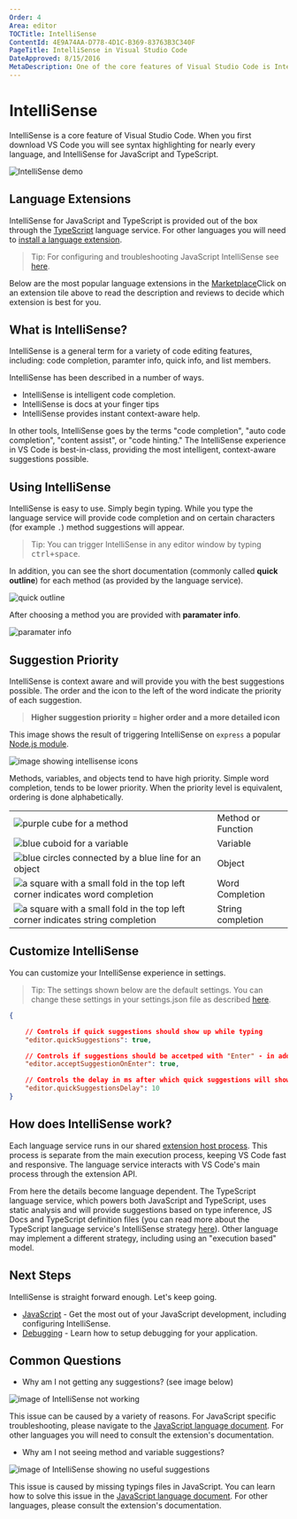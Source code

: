 ```yaml
---
Order: 4
Area: editor
TOCTitle: IntelliSense
ContentId: 4E9A74AA-D778-4D1C-B369-83763B3C340F
PageTitle: IntelliSense in Visual Studio Code
DateApproved: 8/15/2016
MetaDescription: One of the core features of Visual Studio Code is IntelliSense.  Set breakpoints, step-in, inspect variables and more.
---
```


# IntelliSense

IntelliSense is a core feature of Visual Studio Code. When you first download VS Code you will see syntax highlighting for nearly every language, and IntelliSense for JavaScript and TypeScript. 

![IntelliSense demo](images/intellisense/intellisense.gif)

## Language Extensions

IntelliSense for JavaScript and TypeScript is provided out of the box through the [TypeScript](https://github.com/Microsoft/TypeScript/wiki/Salsa) language service. For other languages you will need to [install a language extension](/docs/editor/extension-gallery).

> Tip: For configuring and troubleshooting JavaScript IntelliSense see [here](/docs/languages/javascript#configuring-intellisense).

Below are the most popular language extensions in the [Marketplace](https://marketplace.visualstudio.com/vscode)Click on an extension tile above to read the description and reviews to decide which extension is best for you. 

<div class="marketplace-extensions-languages"></div>

## What is IntelliSense?

IntelliSense is a general term for a variety of code editing features, including: code completion, paramter info, quick info, and list members. 

IntelliSense has been described in a number of ways. 

* IntelliSense is intelligent code completion.
* IntelliSense is docs at your finger tips
* IntelliSense provides instant context-aware help. 

In other tools, IntelliSense goes by the terms "code completion", "auto code completion", "content assist", or "code hinting." The IntelliSense experience in VS Code is best-in-class, providing the most intelligent, context-aware suggestions possible. 

## Using IntelliSense

IntelliSense is easy to use. Simply begin typing. While you type the language service will provide code completion and on certain characters (for example `.`) method suggestions will appear. 

> Tip: You can trigger IntelliSense in any editor window by typing <kbd>ctrl+space</kbd>.

In addition, you can see the short documentation (commonly called **quick outline**) for each method (as provided by the language service). 

![quick outline](images/intellisense/quick_outline.png)

After choosing a method you are provided with **paramater info**. 

![paramater info](images/intellisense/paramater_info.png)

## Suggestion Priority

IntelliSense is context aware and will provide you with the best suggestions possible. The order and the icon to the left of the word indicate the priority of each suggestion. 

> **Higher suggestion priority = higher order and a more detailed icon**

This image shows the result of triggering IntelliSense on `express` a popular [Node.js module](https://expressjs.com/). 

![image showing intellisense icons](images/intellisense/intellisense_icons.png)

Methods, variables, and objects tend to have high priority. Simple word completion, tends to be lower priority. When the priority level is equivalent, ordering is done alphabetically. 

|       |         |
| ----- | ------- |
| ![purple cube for a method](images/intellisense/method_icon.png) | Method or Function |
| ![blue cuboid for a variable](images/intellisense/variable_icon.png) | Variable | 
| ![blue circles connected by a blue line for an object](images/intellisense/object_icon.png) | Object |
| ![a square with a small fold in the top left corner indicates word completion](images/intellisense/word_completion_icon.png) | Word Completion |
| ![a square with a small fold in the top left corner indicates string completion](images/intellisense/string_completion_icon.png) | String completion |

## Customize IntelliSense

You can customize your IntelliSense experience in settings. 

> Tip: The settings shown below are the default settings. You can change these settings in your settings.json file as described [here](/docs/customization/userandworkspace.md). 

```json
{

    // Controls if quick suggestions should show up while typing
    "editor.quickSuggestions": true,

    // Controls if suggestions should be accetped with "Enter" - in addition to "Tab". Helps to avoid ambiguity between inserting new lines and accepting suggestions. 
    "editor.acceptSuggestionOnEnter": true,

    // Controls the delay in ms after which quick suggestions will show up. 
    "editor.quickSuggestionsDelay": 10
}
```

## How does IntelliSense work? 

Each language service runs in our shared [extension host process](https://code.visualstudio.com/docs/extensions/our-approach#_stability-extension-isolation). This process is separate from the main execution process, keeping VS Code fast and responsive. The language service interacts with VS Code's main process through the extension API. 

From here the details become language dependent. The TypeScript language service, which powers both JavaScript and TypeScript, uses static analysis and will provide suggestions based on type inference, JS Docs and TypeScript definition files (you can read more about the TypeScript language service's IntelliSense strategy [here](https://github.com/Microsoft/TypeScript/wiki/Salsa#features)). Other language may implement a different strategy, including using an "execution based" model. 

## Next Steps

IntelliSense is straight forward enough. Let's keep going. 

* [JavaScript](/docs/languages/javascript.md) - Get the most out of your JavaScript development, including configuring IntelliSense.
* [Debugging](/docs/editor/debugging.md) - Learn how to setup debugging for your application. 

## Common Questions

* Why am I not getting any suggestions? (see image below)

![image of IntelliSense not working](images/intellisense/intellisense_error.png)

This issue can be caused by a variety of reasons. For JavaScript specific troubleshooting, please navigate to the [JavaScript language document](/docs/languages/javascript). For other languages you will need to consult the extension's documentation. 

* Why am I not seeing method and variable suggestions?

![image of IntelliSense showing no useful suggestions](images/intellisense/missing_typings.png)

This issue is caused by missing typings files in JavaScript. You can learn how to solve this issue in the [JavaScript language document](/docs/languages/javascript). For other languages, please consult the extension's documentation. 

